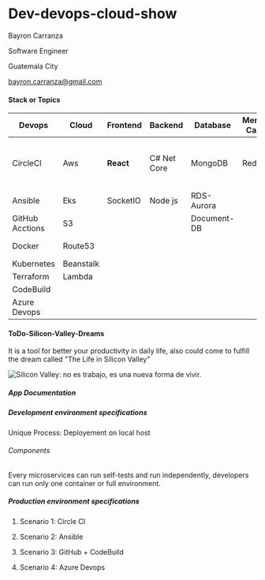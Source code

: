 # Dev-devops-cloud-show
Bayron Carranza

Software Engineer

Guatemala City

bayron.carranza@gmail.com



#### Stack or Topics

| Devops          | Cloud     | Frontend  | Backend     | Database    | Memory Cache | Queue    | Monitoring                                | Security                  |
| --------------- | --------- | --------- | ----------- | ----------- | ------------ | -------- | ----------------------------------------- | ------------------------- |
| CircleCI        | Aws       | **React** | C# Net Core | MongoDB     | Redis        | RabbitMQ | ELK (Elastic Search, LogStash and Kibana) | OAuth 2.0                 |
| Ansible         | Eks       | SocketIO  | Node js     | RDS-Aurora  |              | AmazonMQ | Cloud Watch                               | Vulnerability Scan Images |
| GitHub Acctions | S3        |           |             | Document-DB |              | SQS      | DataDog                                   | Kuberentes rbac roles     |
| Docker          | Route53   |           |             |             |              | SNS      | Grafana                                   | AWS SecretManager         |
| Kubernetes      | Beanstalk |           |             |             |              |          | Prometheus                                |                           |
| Terraform       | Lambda    |           |             |             |              |          |                                           |                           |
| CodeBuild       |           |           |             |             |              |          |                                           |                           |
| Azure Devops    |           |           |             |             |              |          |                                           |                           |



#### ToDo-Silicon-Valley-Dreams

It is a tool for better your productivity in daily life, also could come to fulfill the dream called "The Life in Silicon Valley"

![Silicon Valley: no es trabajo, es una nueva forma de vivir.](https://static4.businessinsider.com/image/571d80c5dd0895e66f8b47a3-2342-1348/soylent-silicon-valley.jpg)



##### App Documentation



##### Development environment specifications

Unique Process: Deployement on local host 

###### Components

Every microservices can run self-tests and run independently, developers can run only one container or full environment. 



##### Production environment specifications

1. Scenario 1: Circle CI 

   

2. Scenario 2: Ansible



3. Scenario 3: GitHub + CodeBuild

   

4. Scenario 4: Azure Devops 




